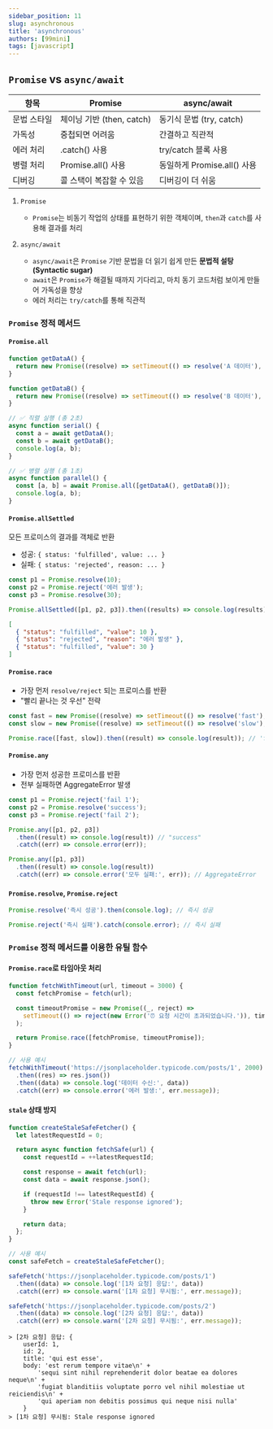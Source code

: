 ```yaml
---
sidebar_position: 11
slug: asynchronous
title: 'asynchronous'
authors: [99mini]
tags: [javascript]
---
```


## `Promise` vs `async/await`

| 항목        | Promise                   | async/await                 |
| ----------- | ------------------------- | --------------------------- |
| 문법 스타일 | 체이닝 기반 (then, catch) | 동기식 문법 (try, catch)    |
| 가독성      | 중첩되면 어려움           | 간결하고 직관적             |
| 에러 처리   | .catch() 사용             | try/catch 블록 사용         |
| 병렬 처리   | Promise.all() 사용        | 동일하게 Promise.all() 사용 |
| 디버깅      | 콜 스택이 복잡할 수 있음  | 디버깅이 더 쉬움            |

1. `Promise`

   - `Promise`는 비동기 작업의 상태를 표현하기 위한 객체이며, `then`과 `catch`를 사용해 결과를 처리

2. `async/await`
   - `async/await`은 `Promise` 기반 문법을 더 읽기 쉽게 만든 **문법적 설탕(Syntactic sugar)**
   - `await`은 `Promise`가 해결될 때까지 기다리고, 마치 동기 코드처럼 보이게 만들어 가독성을 향상
   - 에러 처리는 `try/catch`를 통해 직관적

### `Promise` 정적 메서드

#### `Promise.all`

```javascript title="promise-all.js"
function getDataA() {
  return new Promise((resolve) => setTimeout(() => resolve('A 데이터'), 1000));
}

function getDataB() {
  return new Promise((resolve) => setTimeout(() => resolve('B 데이터'), 1000));
}

// ✅ 직렬 실행 (총 2초)
async function serial() {
  const a = await getDataA();
  const b = await getDataB();
  console.log(a, b);
}

// ✅ 병렬 실행 (총 1초)
async function parallel() {
  const [a, b] = await Promise.all([getDataA(), getDataB()]);
  console.log(a, b);
}
```

#### `Promise.allSettled`

모든 프로미스의 결과를 객체로 반환

- 성공: `{ status: 'fulfilled', value: ... }`
- 실패: `{ status: 'rejected', reason: ... }`

```javascript title="promise-allSettled.js"
const p1 = Promise.resolve(10);
const p2 = Promise.reject('에러 발생');
const p3 = Promise.resolve(30);

Promise.allSettled([p1, p2, p3]).then((results) => console.log(results));
```

```json title="promise-allSettled-output"
[
  { "status": "fulfilled", "value": 10 },
  { "status": "rejected", "reason": "에러 발생" },
  { "status": "fulfilled", "value": 30 }
]
```

#### `Promise.race`

- 가장 먼저 `resolve/reject` 되는 프로미스를 반환
- "빨리 끝나는 것 우선" 전략

```javascript title="promise-race.js"
const fast = new Promise((resolve) => setTimeout(() => resolve('fast'), 100));
const slow = new Promise((resolve) => setTimeout(() => resolve('slow'), 500));

Promise.race([fast, slow]).then((result) => console.log(result)); // 'fast'
```

#### `Promise.any`

- 가장 먼저 성공한 프로미스를 반환
- 전부 실패하면 AggregateError 발생

```javascript title="promise-any-resolve.js"
const p1 = Promise.reject('fail 1');
const p2 = Promise.resolve('success');
const p3 = Promise.reject('fail 2');

Promise.any([p1, p2, p3])
  .then((result) => console.log(result)) // "success"
  .catch((err) => console.error(err));
```

```javascript title="promise-any-reject.js"
Promise.any([p1, p3])
  .then((result) => console.log(result))
  .catch((err) => console.error('모두 실패:', err)); // AggregateError
```

#### `Promise.resolve`, `Promise.reject`

```javascript title="resolve-reject.js"
Promise.resolve('즉시 성공').then(console.log); // 즉시 성공

Promise.reject('즉시 실패').catch(console.error); // 즉시 실패
```

### `Promise` 정적 메서드를 이용한 유틸 함수

#### `Promise.race`로 타임아웃 처리

```javascript title="async-timeout.js"
function fetchWithTimeout(url, timeout = 3000) {
  const fetchPromise = fetch(url);

  const timeoutPromise = new Promise((_, reject) =>
    setTimeout(() => reject(new Error('⏰ 요청 시간이 초과되었습니다.')), timeout),
  );

  return Promise.race([fetchPromise, timeoutPromise]);
}

// 사용 예시
fetchWithTimeout('https://jsonplaceholder.typicode.com/posts/1', 2000)
  .then((res) => res.json())
  .then((data) => console.log('데이터 수신:', data))
  .catch((err) => console.error('에러 발생:', err.message));
```

#### `stale` 상태 방지

```javascript title="async-stale.js"
function createStaleSafeFetcher() {
  let latestRequestId = 0;

  return async function fetchSafe(url) {
    const requestId = ++latestRequestId;

    const response = await fetch(url);
    const data = await response.json();

    if (requestId !== latestRequestId) {
      throw new Error('Stale response ignored');
    }

    return data;
  };
}

// 사용 예시
const safeFetch = createStaleSafeFetcher();

safeFetch('https://jsonplaceholder.typicode.com/posts/1')
  .then((data) => console.log('[1차 요청] 응답:', data))
  .catch((err) => console.warn('[1차 요청] 무시됨:', err.message));

safeFetch('https://jsonplaceholder.typicode.com/posts/2')
  .then((data) => console.log('[2차 요청] 응답:', data))
  .catch((err) => console.warn('[2차 요청] 무시됨:', err.message));
```

```text title="output"
> [2차 요청] 응답: {
    userId: 1,
    id: 2,
    title: 'qui est esse',
    body: 'est rerum tempore vitae\n' +
        'sequi sint nihil reprehenderit dolor beatae ea dolores neque\n' +
        'fugiat blanditiis voluptate porro vel nihil molestiae ut reiciendis\n' +
        'qui aperiam non debitis possimus qui neque nisi nulla'
    }
> [1차 요청] 무시됨: Stale response ignored
```
